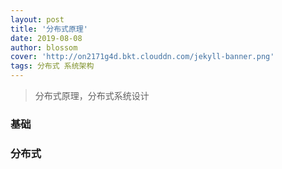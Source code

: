 ```yaml
---
layout: post
title: '分布式原理'
date: 2019-08-08
author: blossom
cover: 'http://on2171g4d.bkt.clouddn.com/jekyll-banner.png'
tags: 分布式 系统架构
---
```


> 分布式原理，分布式系统设计

### 基础
### 分布式
